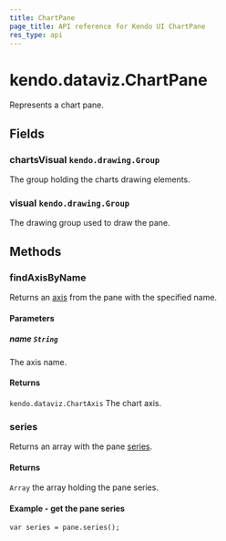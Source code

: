 ```yaml
---
title: ChartPane
page_title: API reference for Kendo UI ChartPane
res_type: api
---
```


# kendo.dataviz.ChartPane

Represents a chart pane.

## Fields

### chartsVisual `kendo.drawing.Group`

The group holding the charts drawing elements.

### visual `kendo.drawing.Group`

The drawing group used to draw the pane.

## Methods

### findAxisByName

Returns an [axis](/api/javascript/dataviz/chart/chart_axis) from the pane with the specified name.

#### Parameters

##### name `String`

The axis name.

#### Returns

`kendo.dataviz.ChartAxis` The chart axis.

### series

Returns an array with the pane [series](/api/javascript/dataviz/chart/chart_series).

#### Returns

`Array` the array holding the pane series.

#### Example - get the pane series
    var series = pane.series();